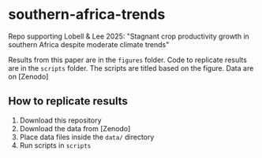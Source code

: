 # southern-africa-trends
Repo supporting Lobell &amp; Lee 2025: "Stagnant crop productivity growth in southern Africa despite moderate climate trends"

Results from this paper are in the `figures` folder. Code to replicate results are in the `scripts` folder. The scripts are titled based on the figure. Data are on [Zenodo]

## How to replicate results
1. Download this repository
2. Download the data from [Zenodo]
3. Place data files inside the `data/` directory
4. Run scripts in `scripts`
